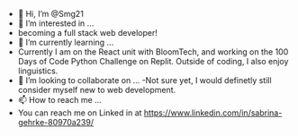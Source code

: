 - 👋 Hi, I’m @Smg21
- 👀 I’m interested in ...
- becoming a full stack web developer! 
- 🌱 I’m currently learning ...
- Currently I am on the React unit with BloomTech, and working on the 100 Days of Code Python Challenge on Replit. Outside of coding, I also enjoy linguistics. 
- 💞️ I’m looking to collaborate on ...
-Not sure yet, I would definetly still consider myself new to web development. 
- 📫 How to reach me ...
- You can reach me on Linked in at https://www.linkedin.com/in/sabrina-gehrke-80970a239/

<!---
Smg21/Smg21 is a ✨ special ✨ repository because its `README.md` (this file) appears on your GitHub profile.
You can click the Preview link to take a look at your changes.
--->
